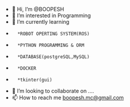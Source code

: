 - 👋 Hi, I’m @BOOPESH
- 👀 I’m interested in Programming
- 🌱 I’m currently learning 
-       *ROBOT OPERTING SYSTEM(ROS)
-       *PYTHON PROGRAMMING & ORM
-       *DATABASE(postgreSQL,MySQL)
-       *DOCKER
-       *tkinter(gui)
- 💞️ I’m looking to collaborate on ....
- 📫 How to reach me boopesh.mc@gmail.com

<!---
BOOPESH-foxy/BOOPESH-foxy is a ✨ special ✨ repository because its `README.md` (this file) appears on your GitHub profile.
You can click the Preview link to take a look at your changes.
--->
